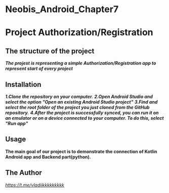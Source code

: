 # Neobis_Android_Chapter7

# Project Authorization/Registration

## The structure of the project
___The projest is representing a simple Authorization/Registration app to represent start of every project___

## Installation
___1.Clone the repository on your computer.___
___2.Open Android Studio and select the option "Open an existing Android Studio project"___
___3.Find and select the root folder of the project you just cloned from the GitHub repository.___
___4.After the project is successfully synced, you can run it on an emulator or on a device connected to your computer. To do this, select "Run app"___

## Usage
__The main goal of our project is to demonstrate the connection of Kotlin Android app and Backend part(python).__

## The Author
*https://t.me/vladiikkkkkkkkk*
